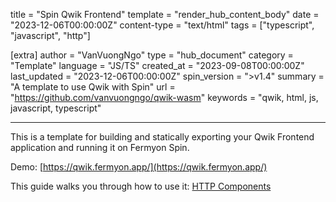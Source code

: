 title = "Spin Qwik Frontend"
template = "render_hub_content_body"
date = "2023-12-06T00:00:00Z"
content-type = "text/html"
tags = ["typescript", "javascript", "http"]

[extra]
author = "VanVuongNgo"
type = "hub_document"
category = "Template"
language = "JS/TS"
created_at = "2023-09-08T00:00:00Z"
last_updated = "2023-12-06T00:00:00Z"
spin_version = ">v1.4"
summary = "A template to use Qwik with Spin"
url = "https://github.com/vanvuongngo/qwik-wasm"
keywords = "qwik, html, js, javascript, typescript"

---

This is a template for building and statically exporting your Qwik Frontend application and running it on Fermyon Spin.

Demo: [https://qwik.fermyon.app/](https://qwik.fermyon.app/)

This guide walks you through how to use it: [HTTP Components](../../spin/javascript-components#http-components)
